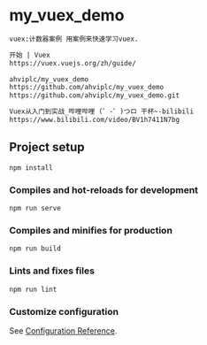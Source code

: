# my_vuex_demo

```markdown
vuex:计数器案例 用案例来快速学习vuex.

开始 | Vuex
https://vuex.vuejs.org/zh/guide/

ahviplc/my_vuex_demo
https://github.com/ahviplc/my_vuex_demo
https://github.com/ahviplc/my_vuex_demo.git
```

```markdown
Vuex从入门到实战_哔哩哔哩 (゜-゜)つロ 干杯~-bilibili
https://www.bilibili.com/video/BV1h7411N7bg
```

## Project setup
```
npm install
```

### Compiles and hot-reloads for development
```
npm run serve
```

### Compiles and minifies for production
```
npm run build
```

### Lints and fixes files
```
npm run lint
```

### Customize configuration
See [Configuration Reference](https://cli.vuejs.org/config/).
